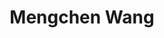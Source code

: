 ---
layout: people
order: 6
title: Mengchen Wang
name: "Mengchen Wang"
position: "Visiting Undergraduate"
current: true
headshot: "mengchen.png"
bio: "I am a Computer Science undergrad at Tsinghua University, captivated by the synergy of artificial intelligence and biological exploration. My academic journey 
    has exposed me to the intricate tapestry of artificial intelligence, genomics, and computational biology. Outside the lab, I am interested in reading books and playing 
    badminton."
---